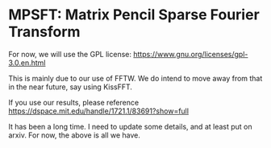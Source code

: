 # MPSFT: Matrix Pencil Sparse Fourier Transform

For now, we will use the GPL license:
https://www.gnu.org/licenses/gpl-3.0.en.html

This is mainly due to our use of FFTW. We do intend to move away from that in the near future, say using KissFFT.

If you use our results, please reference
https://dspace.mit.edu/handle/1721.1/83691?show=full

It has been a long time. I need to update some details, and at least put on arxiv. For now, the above is all we have.